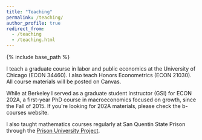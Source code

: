 ```yaml
---
title: "Teaching"
permalink: /teaching/
author_profile: true
redirect_from:
  - /teaching
  - /teaching.html
---
```


{% include base_path %}

I teach a graduate course in labor and public economics at the University of Chicago (ECON 34460). I also teach Honors Econometrics (ECON 21030).  All course materials will be posted on Canvas. 

While at Berkeley I served as a graduate student instructor (GSI) for ECON 202A, a first-year PhD course in macroeconomics focused on growth, since the Fall of 2015. If you're looking for 202A materials, please check the b-courses website.

I also taught mathematics courses regularly at San Quentin State Prison through the [Prison University Project](https://prisonuniversityproject.org/). 
